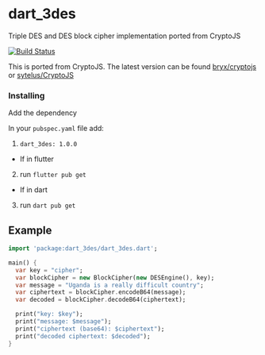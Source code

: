 # dart_3des

Triple DES and DES block cipher implementation ported from CryptoJS

[![Build Status](https://travis-ci.com/juniorkibirige/dart-3des.svg?branch=main)](https://travis-ci.com/juniorkibirige/dart-3des)

This is ported from CryptoJS.  The latest version can be found
[bryx/cryptojs][crypto-js1] or [sytelus/CryptoJS][crypto-js2]

[crypto-js1]: https://github.com/brix/crypto-js
[crypto-js2]: https://github.com/sytelus/CryptoJS


 ### Installing
Add the dependency

In your `pubspec.yaml` file add:

1. `dart_3des: 1.0.0`
- If in flutter
2. run `flutter pub get`
- If in dart 
3. run `dart pub get`


## Example

```dart
import 'package:dart_3des/dart_3des.dart';

main() {
  var key = "cipher";
  var blockCipher = new BlockCipher(new DESEngine(), key);
  var message = "Uganda is a really difficult country";
  var ciphertext = blockCipher.encodeB64(message);
  var decoded = blockCipher.decodeB64(ciphertext);

  print("key: $key");
  print("message: $message");
  print("ciphertext (base64): $ciphertext");
  print("decoded ciphertext: $decoded");
}
  ```